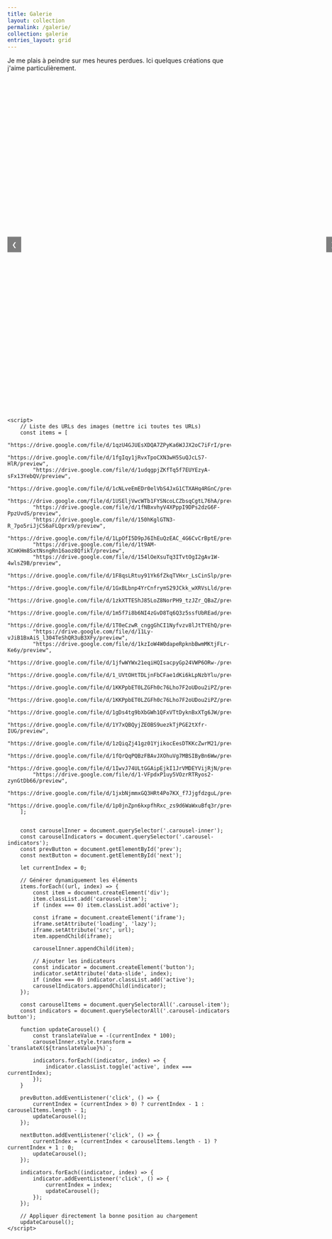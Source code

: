 ```yaml
---
title: Galerie
layout: collection
permalink: /galerie/
collection: galerie 
entries_layout: grid
---
```


Je me plais à peindre sur mes heures perdues. Ici quelques créations que j'aime particulièrement.

<!DOCTYPE html>
<html lang="fr">
<head>
    <meta charset="UTF-8">
    <meta name="viewport" content="width=device-width, initial-scale=1.0">
    <title>Carousel avec Lazy Loading</title>
    <style>
        .carousel {
            position: relative;
            width: 750px;
            height: 750px;
            overflow: hidden;
            margin: auto;
        }
        .carousel-inner {
            display: flex;
            transition: transform 0.5s ease;
            width: auto;
            white-space: nowrap;
        }
        .carousel-item {
            flex: 0 0 100%;
            height: 100%;
        }
        .carousel-item iframe {
            width: 100%;
            height: 100%;
        }
        .carousel-controls {
            position: absolute;
            top: 50%;
            width: 100%;
            display: flex;
            justify-content: space-between;
            transform: translateY(-50%);
        }
        .carousel-controls button {
            background-color: rgba(0, 0, 0, 0.5);
            border: none;
            color: white;
            padding: 10px;
            cursor: pointer;
        }
        .carousel-indicators {
            position: absolute;
            bottom: 10px;
            width: 100%;
            display: flex;
            justify-content: center;
        }
        .carousel-indicators button {
            background-color: rgba(0, 0, 0, 0.5);
            border: none;
            color: white;
            padding: 5px;
            cursor: pointer;
            margin: 0 2px;
        }
        .carousel-indicators button.active {
            background-color: white;
            color: black;
        }
    </style>
</head>
<body>
    <div class="carousel">
        <div class="carousel-inner">
            <!-- Génération dynamique des items du carrousel -->
        </div>
        <div class="carousel-controls">
            <button id="prev">❮</button>
            <button id="next">❯</button>
        </div>
        <div class="carousel-indicators"></div>
    </div>

    <script>
        // Liste des URLs des images (mettre ici toutes tes URLs)
        const items = [
            "https://drive.google.com/file/d/1qzU4GJUEsXDQA7ZPyKa6WJJX2oC7iFrI/preview",
            "https://drive.google.com/file/d/1fgIqy1jRvxTpoCXN3wH5SuQJcLS7-HlR/preview",
            "https://drive.google.com/file/d/1udqgpjZKfTq5f7EUYEzyA-sFx13YebQV/preview",
            "https://drive.google.com/file/d/1cNLveEmEDr0elVbS4JxG1CTXAHq4RGnC/preview",
            "https://drive.google.com/file/d/1USEljVwcWTb1FYSNcoLCZbsqCgtL76hA/preview",
            "https://drive.google.com/file/d/1fNBxvhyV4XPppI9DPs2dzG6F-PpzUvdS/preview",
            "https://drive.google.com/file/d/150hKglGTN3-R_7po5riJjCS6aFLQprx9/preview",
            "https://drive.google.com/file/d/1LpOfI5D9pJ6IhEuQzEAC_4G6CvCrBptE/preview",
            "https://drive.google.com/file/d/1t9AM-XCmKHm8SxtNsngRn16aoz8QfikT/preview",
            "https://drive.google.com/file/d/154lOeXsuTq3ITvtOgI2gAv1W-4wlsZ9B/preview",
            "https://drive.google.com/file/d/1F8qsLRtuy91Yk6fZkqTVHxr_LsCinSlp/preview",
            "https://drive.google.com/file/d/1GxBLbnp4YrCnfrymS29JCkk_wXRVsLld/preview",
            "https://drive.google.com/file/d/1zkXTTEShJ85LoZ8NorPH9_tzJZr_QBaZ/preview",
            "https://drive.google.com/file/d/1m5f7i8b6NI4zGvD8Tq6Q3z5ssfUbREad/preview",
            "https://drive.google.com/file/d/1T0eCzwR_cnggGhCI1Nyfvzv8lJtTYEhQ/preview",
            "https://drive.google.com/file/d/11Ly-vJiB1BxAiS_l304TeShQR3uB3XFy/preview",
            "https://drive.google.com/file/d/1kzIoW4W0dapeRpknbBwmMKtjFLr-Ke6y/preview",
            "https://drive.google.com/file/d/1jfwWYWx21eqiHQIsacpyGp24VWP6ORw-/preview",
            "https://drive.google.com/file/d/1_UVtOHtTDLjnFbCFae1dKi6kLpNzbYlu/preview",
            "https://drive.google.com/file/d/1KKPpbET0LZGFh0c76Lho7F2oUDou2iPZ/preview",
            "https://drive.google.com/file/d/1KKPpbET0LZGFh0c76Lho7F2oUDou2iPZ/preview",
            "https://drive.google.com/file/d/1gDs4tg9bXbGWh1QFxVTtDyknBxXTg6JW/preview",
            "https://drive.google.com/file/d/1Y7xQBQyjZEOBS9uezkTjPGE2tXfr-IUG/preview",
            "https://drive.google.com/file/d/1zQiqZj41gz01YjikocEesDTKKcZwrM21/preview",
            "https://drive.google.com/file/d/1fQrQqPQBzFBAvJXOhuVg7MBSIByBn6Ww/preview",
            "https://drive.google.com/file/d/1IwvJ74ULtGGAipEjkI1JrVMDEYVijRjN/preview",
            "https://drive.google.com/file/d/1-VFpdxP1uy5VOzrRTRyos2-zynGtDb66/preview",
            "https://drive.google.com/file/d/1jxbNjmmxGQ3HRt4Po7KX_f7JjgfdzguL/preview",
            "https://drive.google.com/file/d/1p0jnZpn6kxpfhRxc_zs9d6WaWxuBfq3r/preview"
        ];


        const carouselInner = document.querySelector('.carousel-inner');
        const carouselIndicators = document.querySelector('.carousel-indicators');
        const prevButton = document.getElementById('prev');
        const nextButton = document.getElementById('next');

        let currentIndex = 0;

        // Générer dynamiquement les éléments
        items.forEach((url, index) => {
            const item = document.createElement('div');
            item.classList.add('carousel-item');
            if (index === 0) item.classList.add('active');

            const iframe = document.createElement('iframe');
            iframe.setAttribute('loading', 'lazy');
            iframe.setAttribute('src', url);
            item.appendChild(iframe);

            carouselInner.appendChild(item);

            // Ajouter les indicateurs
            const indicator = document.createElement('button');
            indicator.setAttribute('data-slide', index);
            if (index === 0) indicator.classList.add('active');
            carouselIndicators.appendChild(indicator);
        });

        const carouselItems = document.querySelectorAll('.carousel-item');
        const indicators = document.querySelectorAll('.carousel-indicators button');

        function updateCarousel() {
            const translateValue = -(currentIndex * 100);
            carouselInner.style.transform = `translateX(${translateValue}%)`;

            indicators.forEach((indicator, index) => {
                indicator.classList.toggle('active', index === currentIndex);
            });
        }

        prevButton.addEventListener('click', () => {
            currentIndex = (currentIndex > 0) ? currentIndex - 1 : carouselItems.length - 1;
            updateCarousel();
        });

        nextButton.addEventListener('click', () => {
            currentIndex = (currentIndex < carouselItems.length - 1) ? currentIndex + 1 : 0;
            updateCarousel();
        });

        indicators.forEach((indicator, index) => {
            indicator.addEventListener('click', () => {
                currentIndex = index;
                updateCarousel();
            });
        });

        // Appliquer directement la bonne position au chargement
        updateCarousel();
    </script>
</body>
</html>


